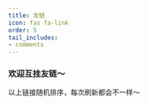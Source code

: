 ```yaml
---
title: 友链
icon: fas fa-link
order: 5
tail_includes:
- comments
---
```


### 欢迎互挂友链～

<div class="row row-cols-1 row-cols-md-2 row-cols-xl-2 g-4 mb-4" id="showPlace">
    
</div>

<script>
    var list = [
        ["Tobylai的小站", "https://tobylai.blog.luogu.org/", "冷冻的罗非鱼"],
        ["Lotuses's Blog", "https://www.lotuses.cn/", "Deserted World"],
        ["zhoulingyu的小站", "https://www.luogu.com.cn/blog/zhoulingyu/", "当神已无能为力，那便是魔渡众生"],
        ["__KrNalty__ 的小窝 ~", "https://www.luogu.com.cn/blog/LuoguBeiChe/", "星星之火，可以燎原"],
        ["Nano_core の 小窝~", "https://www.luogu.com.cn/blog/YinWeiLove/", "这个家伙很勤快，什么都留下了"],
        ["没有楼的楼长", "https://blog.imlzhyt.top/", "没有楼的楼长的咕咕咕博客"],
        ["🍋OIso🔍", "https://www.oiso.cf", "一款为 OIer 和开发者而生的搜索引擎"],
        ["CS Academy Graph Editor", "/app/graph_editor", "在线图论作图工具 源码来自 github.com/Eletary/graph_editor"],
    ];
    // 定义一个随机排序函数
    function randomSort() {
        return 0.5 - Math.random();
    }

    // 对列表进行随机排序
    const Links = list.sort(randomSort);

    const showPlace = document.getElementById("showPlace");
    for (i in Links) {
        showPlace.innerHTML += `<div class="col">
            <a href="${Links[i][1]}" class="card post-preview h-100" target="_blank">
                <div class="card-body"> <em class="small">${Links[i][1]}</em>
                    <h4 class="pt-0 my-2" data-toc-skip="">${Links[i][0]}</h4>
                    <div class="text-muted small">
                        <p>${Links[i][2]}</p>
                    </div>
                </div>
            </a>
        </div>`;
    }
</script>

以上链接随机排序，每次刷新都会不一样～

<!-- ---

<div id="vcomments"></div>
<script type="module">
    import { init } from 'https://registry.npmmirror.com/@waline/client/3.0.0-alpha.1/files/dist/waline.mjs';
    const darkModeMediaQuery = window.matchMedia('(prefers-color-scheme: dark)');
    const bodyElement = document.getElementsByTagName('body')[0];
    const htmlElement = document.getElementsByTagName('html')[0];
    function syncColorMode() {
        const datamode = htmlElement.getAttribute('data-mode');
        if (datamode) {
            bodyElement.setAttribute("color-mode", datamode);
        } else {
            if (darkModeMediaQuery.matches) {
                bodyElement.setAttribute("color-mode", "dark");
            } else {
                bodyElement.setAttribute("color-mode", "light");
            }
        }
    }
    syncColorMode();
    init({
        el: '#vcomments',
        serverURL: 'https://waline.amzcd.top',
        reaction: true,
        dark: 'body[color-mode="dark"]',
        emoji: [
            '//github.elemecdn.com/@waline/emojis@1.1.0/bilibili',
            '//github.elemecdn.com/@waline/emojis@1.1.0/tw-emoji'
        ],
        locale: {
            placeholder: '欢迎互挂友链！记得备注您的博客地址、名称和标语（留下邮箱可收取回复通知）！'
        },
        turnstileKey: "0x4AAAAAAAFWv6PMNbfWlJDz"
    });
    darkModeMediaQuery.addListener((event) => {
        syncColorMode();
    });
    const observer = new MutationObserver((mutationsList) => {
        syncColorMode();
    });
    observer.observe(htmlElement, { attributes: true, attributeOldValue: true });
</script> -->
